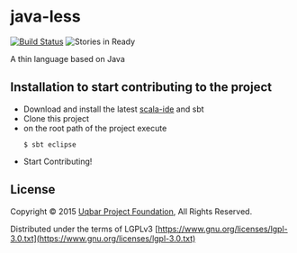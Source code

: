 # java-less 
[![Build Status](https://travis-ci.org/uqbar-project/java-less.svg?branch=master)](https://travis-ci.org/uqbar-project/java-less)
![Stories in Ready](https://badge.waffle.io/uqbar-project/java-less.png?label=ready&title=Ready)

A thin language based on Java

## Installation to start contributing to the project ##
   
 * Download and install the latest [scala-ide](http://scala-ide.org/download/sdk.html) and sbt 
 * Clone this project
 * on the root path of the project execute 
   ```
   $ sbt eclipse
   ```
 * Start Contributing!	 

## License ##

Copyright © 2015  [Uqbar Project Foundation](http://www.uqbar-project.org/), All Rights Reserved.

Distributed under the terms of LGPLv3
[https://www.gnu.org/licenses/lgpl-3.0.txt](https://www.gnu.org/licenses/lgpl-3.0.txt)
